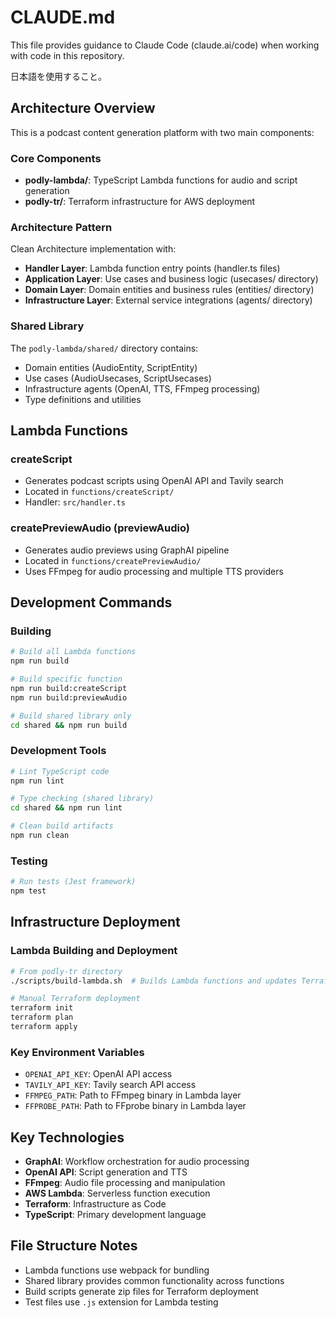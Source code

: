 # CLAUDE.md

This file provides guidance to Claude Code (claude.ai/code) when working with code in this repository.

日本語を使用すること。

## Architecture Overview

This is a podcast content generation platform with two main components:

### Core Components

- **podly-lambda/**: TypeScript Lambda functions for audio and script generation
- **podly-tr/**: Terraform infrastructure for AWS deployment

### Architecture Pattern

Clean Architecture implementation with:

- **Handler Layer**: Lambda function entry points (handler.ts files)
- **Application Layer**: Use cases and business logic (usecases/ directory)
- **Domain Layer**: Domain entities and business rules (entities/ directory)
- **Infrastructure Layer**: External service integrations (agents/ directory)

### Shared Library

The `podly-lambda/shared/` directory contains:

- Domain entities (AudioEntity, ScriptEntity)
- Use cases (AudioUsecases, ScriptUsecases)
- Infrastructure agents (OpenAI, TTS, FFmpeg processing)
- Type definitions and utilities

## Lambda Functions

### createScript

- Generates podcast scripts using OpenAI API and Tavily search
- Located in `functions/createScript/`
- Handler: `src/handler.ts`

### createPreviewAudio (previewAudio)

- Generates audio previews using GraphAI pipeline
- Located in `functions/createPreviewAudio/`
- Uses FFmpeg for audio processing and multiple TTS providers

## Development Commands

### Building

```bash
# Build all Lambda functions
npm run build

# Build specific function
npm run build:createScript
npm run build:previewAudio

# Build shared library only
cd shared && npm run build
```

### Development Tools

```bash
# Lint TypeScript code
npm run lint

# Type checking (shared library)
cd shared && npm run lint

# Clean build artifacts
npm run clean
```

### Testing

```bash
# Run tests (Jest framework)
npm test
```

## Infrastructure Deployment

### Lambda Building and Deployment

```bash
# From podly-tr directory
./scripts/build-lambda.sh  # Builds Lambda functions and updates Terraform vars

# Manual Terraform deployment
terraform init
terraform plan
terraform apply
```

### Key Environment Variables

- `OPENAI_API_KEY`: OpenAI API access
- `TAVILY_API_KEY`: Tavily search API access
- `FFMPEG_PATH`: Path to FFmpeg binary in Lambda layer
- `FFPROBE_PATH`: Path to FFprobe binary in Lambda layer

## Key Technologies

- **GraphAI**: Workflow orchestration for audio processing
- **OpenAI API**: Script generation and TTS
- **FFmpeg**: Audio file processing and manipulation
- **AWS Lambda**: Serverless function execution
- **Terraform**: Infrastructure as Code
- **TypeScript**: Primary development language

## File Structure Notes

- Lambda functions use webpack for bundling
- Shared library provides common functionality across functions
- Build scripts generate zip files for Terraform deployment
- Test files use `.js` extension for Lambda testing
